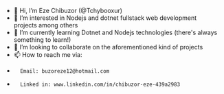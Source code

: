 - 👋 Hi, I’m Eze Chibuzor (@Tchybooxur)
- 👀 I’m interested in Nodejs and dotnet fullstack web development projects among others
- 🌱 I’m currently learning Dotnet and Nodejs technologies (there's always something to learn!)
- 💞️ I’m looking to collaborate on the aforementioned kind of projects
- 📫 How to reach me via: 
-       Email: buzoreze12@hotmail.com 
-       Linked in: www.linkedin.com/in/chibuzor-eze-439a2983


<!---
Tchybooxur/Tchybooxur is a ✨ special ✨ repository because its `README.md` (this file) appears on your GitHub profile.
You can click the Preview link to take a look at your changes.
--->
